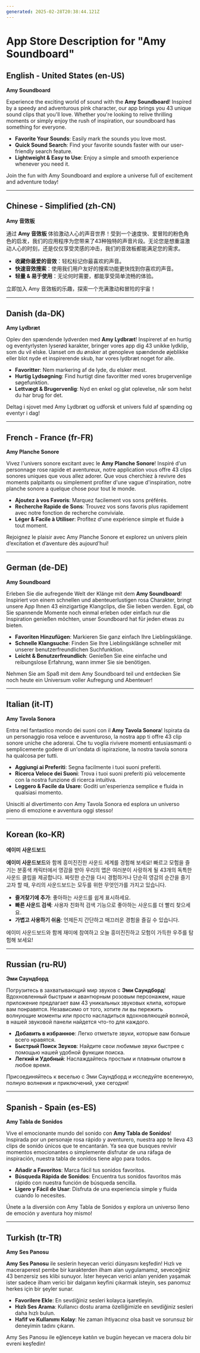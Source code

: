 ```yaml
---
generated: 2025-02-28T20:38:44.121Z
---
```


# App Store Description for "Amy Soundboard"

## English - United States (en-US)

**Amy Soundboard**  

Experience the exciting world of sound with the **Amy Soundboard**! Inspired by a speedy and adventurous pink character, our app brings you 43 unique sound clips that you'll love. Whether you're looking to relive thrilling moments or simply enjoy the rush of inspiration, our soundboard has something for everyone.

- **Favorite Your Sounds**: Easily mark the sounds you love most.
- **Quick Sound Search**: Find your favorite sounds faster with our user-friendly search feature.
- **Lightweight & Easy to Use**: Enjoy a simple and smooth experience whenever you need it.

Join the fun with Amy Soundboard and explore a universe full of excitement and adventure today!

---

## Chinese - Simplified (zh-CN)

**Amy 音效板**

通过 **Amy 音效板** 体验激动人心的声音世界！受到一个速度快、爱冒险的粉色角色的启发，我们的应用程序为您带来了43种独特的声音片段。无论您是想重温激动人心的时刻，还是仅仅享受灵感的冲击，我们的音效板都能满足您的需求。

- **收藏你最爱的音效**：轻松标记你最喜欢的声音。
- **快速音效搜索**：使用我们用户友好的搜索功能更快找到你喜欢的声音。
- **轻量 & 易于使用**：无论何时需要，都能享受简单流畅的体验。

立即加入 Amy 音效板的乐趣，探索一个充满激动和冒险的宇宙！

---

## Danish (da-DK)

**Amy Lydbræt**

Oplev den spændende lydverden med **Amy Lydbræt**! Inspireret af en hurtig og eventyrlysten lyserød karakter, bringer vores app dig 43 unikke lydklip, som du vil elske. Uanset om du ønsker at genopleve spændende øjeblikke eller blot nyde et inspirerende skub, har vores lydbræt noget for alle.

- **Favoritter**: Nem markering af de lyde, du elsker mest.
- **Hurtig Lydsøgning**: Find hurtigt dine favoritter med vores brugervenlige søgefunktion.
- **Lettvægt & Brugervenlig**: Nyd en enkel og glat oplevelse, når som helst du har brug for det.

Deltag i sjovet med Amy Lydbræt og udforsk et univers fuld af spænding og eventyr i dag!

---

## French - France (fr-FR)

**Amy Planche Sonore**

Vivez l'univers sonore excitant avec le **Amy Planche Sonore**! Inspiré d'un personnage rose rapide et aventureux, notre application vous offre 43 clips sonores uniques que vous allez adorer. Que vous cherchiez à revivre des moments palpitants ou simplement profiter d'une vague d'inspiration, notre planche sonore a quelque chose pour tout le monde.

- **Ajoutez à vos Favoris**: Marquez facilement vos sons préférés.
- **Recherche Rapide de Sons**: Trouvez vos sons favoris plus rapidement avec notre fonction de recherche conviviale.
- **Léger & Facile à Utiliser**: Profitez d'une expérience simple et fluide à tout moment.

Rejoignez le plaisir avec Amy Planche Sonore et explorez un univers plein d’excitation et d’aventure dès aujourd'hui!

---

## German (de-DE)

**Amy Soundboard**

Erleben Sie die aufregende Welt der Klänge mit dem **Amy Soundboard**! Inspiriert von einem schnellen und abenteuerlustigen rosa Charakter, bringt unsere App Ihnen 43 einzigartige Klangclips, die Sie lieben werden. Egal, ob Sie spannende Momente noch einmal erleben oder einfach nur die Inspiration genießen möchten, unser Soundboard hat für jeden etwas zu bieten.

- **Favoriten Hinzufügen**: Markieren Sie ganz einfach Ihre Lieblingsklänge.
- **Schnelle Klangsuche**: Finden Sie Ihre Lieblingsklänge schneller mit unserer benutzerfreundlichen Suchfunktion.
- **Leicht & Benutzerfreundlich**: Genießen Sie eine einfache und reibungslose Erfahrung, wann immer Sie sie benötigen.

Nehmen Sie am Spaß mit dem Amy Soundboard teil und entdecken Sie noch heute ein Universum voller Aufregung und Abenteuer!

---

## Italian (it-IT)

**Amy Tavola Sonora**

Entra nel fantastico mondo dei suoni con il **Amy Tavola Sonora**! Ispirata da un personaggio rosa veloce e avventuroso, la nostra app ti offre 43 clip sonore uniche che adorerai. Che tu voglia rivivere momenti entusiasmanti o semplicemente godere di un'ondata di ispirazione, la nostra tavola sonora ha qualcosa per tutti.

- **Aggiungi ai Preferiti**: Segna facilmente i tuoi suoni preferiti.
- **Ricerca Veloce dei Suoni**: Trova i tuoi suoni preferiti più velocemente con la nostra funzione di ricerca intuitiva.
- **Leggero & Facile da Usare**: Goditi un'esperienza semplice e fluida in qualsiasi momento.

Unisciti al divertimento con Amy Tavola Sonora ed esplora un universo pieno di emozione e avventura oggi stesso!

---

## Korean (ko-KR)

**에이미 사운드보드**

**에이미 사운드보드**와 함께 흥미진진한 사운드 세계를 경험해 보세요! 빠르고 모험을 즐기는 분홍색 캐릭터에서 영감을 받아 우리의 앱은 여러분이 사랑하게 될 43개의 독특한 사운드 클립을 제공합니다. 짜릿한 순간을 다시 경험하거나 단순히 영감의 순간을 즐기고자 할 때, 우리의 사운드보드는 모두를 위한 무엇인가를 가지고 있습니다.

- **즐겨찾기에 추가**: 좋아하는 사운드를 쉽게 표시하세요.
- **빠른 사운드 검색**: 사용자 친화적 검색 기능으로 좋아하는 사운드를 더 빨리 찾으세요.
- **가볍고 사용하기 쉬움**: 언제든지 간단하고 매끄러운 경험을 즐길 수 있습니다.

에이미 사운드보드와 함께 재미에 참여하고 오늘 흥미진진하고 모험이 가득한 우주를 탐험해 보세요!

---

## Russian (ru-RU)

**Эми Саундборд**

Погрузитесь в захватывающий мир звуков с **Эми Саундборд**! Вдохновленный быстрым и авантюрным розовым персонажем, наше приложение предлагает вам 43 уникальных звуковых клипа, которые вам понравятся. Независимо от того, хотите ли вы пережить волнующие моменты или просто насладиться вдохновляющей волной, в нашей звуковой панели найдется что-то для каждого.

- **Добавить в избранное**: Легко отметьте звуки, которые вам больше всего нравятся.
- **Быстрый Поиск Звуков**: Найдите свои любимые звуки быстрее с помощью нашей удобной функции поиска.
- **Легкий и Удобный**: Наслаждайтесь простым и плавным опытом в любое время.

Присоединяйтесь к веселью с Эми Саундборд и исследуйте вселенную, полную волнения и приключений, уже сегодня!

---

## Spanish - Spain (es-ES)

**Amy Tabla de Sonidos**

Vive el emocionante mundo del sonido con **Amy Tabla de Sonidos**! Inspirada por un personaje rosa rápido y aventurero, nuestra app te lleva 43 clips de sonido únicos que te encantarán. Ya sea que busques revivir momentos emocionantes o simplemente disfrutar de una ráfaga de inspiración, nuestra tabla de sonidos tiene algo para todos.

- **Añadir a Favoritos**: Marca fácil tus sonidos favoritos.
- **Búsqueda Rápida de Sonidos**: Encuentra tus sonidos favoritos más rápido con nuestra función de búsqueda sencilla.
- **Ligero y Fácil de Usar**: Disfruta de una experiencia simple y fluida cuando lo necesites.

Únete a la diversión con Amy Tabla de Sonidos y explora un universo lleno de emoción y aventura hoy mismo!

---

## Turkish (tr-TR)

**Amy Ses Panosu**

**Amy Ses Panosu** ile seslerin heyecan verici dünyasını keşfedin! Hızlı ve maceraperest pembe bir karakterden ilham alan uygulamamız, seveceğiniz 43 benzersiz ses klibi sunuyor. İster heyecan verici anları yeniden yaşamak ister sadece ilham verici bir dalganın keyfini çıkarmak isteyin, ses panomuz herkes için bir şeyler sunar.

- **Favorilere Ekle**: En sevdiğiniz sesleri kolayca işaretleyin.
- **Hızlı Ses Arama**: Kullanıcı dostu arama özelliğimizle en sevdiğiniz sesleri daha hızlı bulun.
- **Hafif ve Kullanımı Kolay**: Ne zaman ihtiyacınız olsa basit ve sorunsuz bir deneyimin tadını çıkarın.

Amy Ses Panosu ile eğlenceye katılın ve bugün heyecan ve macera dolu bir evreni keşfedin!